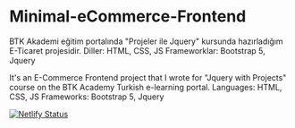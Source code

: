 # Minimal-eCommerce-Frontend

BTK Akademi eğitim portalında "Projeler ile Jquery" kursunda hazırladığım E-Ticaret projesidir.
Diller: HTML, CSS, JS
Frameworklar: Bootstrap 5, Jquery

It's an E-Commerce Frontend project that I wrote for "Jquery with Projects" course on the BTK Academy Turkish e-learning portal.
Languages: HTML, CSS, JS
Frameworks: Bootstrap 5, Jquery

[![Netlify Status](https://api.netlify.com/api/v1/badges/136f7e48-9f5b-43a1-a7ce-91e7fe3af0e4/deploy-status)](https://app.netlify.com/sites/miniestore/deploys)
